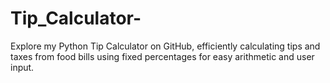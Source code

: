 # Tip_Calculator-
 Explore my Python Tip Calculator on GitHub, efficiently calculating tips and taxes from food bills using fixed percentages for easy arithmetic and user input.
